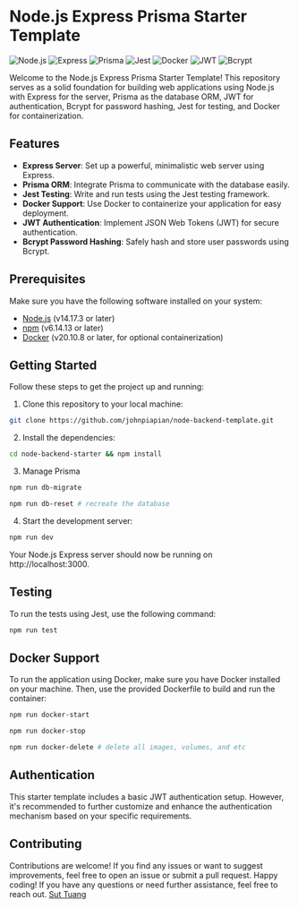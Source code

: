 # Node.js Express Prisma Starter Template

![Node.js](https://img.shields.io/badge/Node.js-v18.16.0-green.svg)
![Express](https://img.shields.io/badge/Express-v4.17.1-blue.svg)
![Prisma](https://img.shields.io/badge/Prisma-v5.1.0-orange.svg)
![Jest](https://img.shields.io/badge/Jest-v29.6.2-red.svg)
![Docker](https://img.shields.io/badge/Docker-v20.10.8-blue.svg)
![JWT](https://img.shields.io/badge/JWT-v9.0.0-green.svg)
![Bcrypt](https://img.shields.io/badge/Bcrypt-v5.1.0-yellow.svg)

Welcome to the Node.js Express Prisma Starter Template! This repository serves as a solid foundation for building web applications using Node.js with Express for the server, Prisma as the database ORM, JWT for authentication, Bcrypt for password hashing, Jest for testing, and Docker for containerization.

## Features

- **Express Server**: Set up a powerful, minimalistic web server using Express.
- **Prisma ORM**: Integrate Prisma to communicate with the database easily.
- **Jest Testing**: Write and run tests using the Jest testing framework.
- **Docker Support**: Use Docker to containerize your application for easy deployment.
- **JWT Authentication**: Implement JSON Web Tokens (JWT) for secure authentication.
- **Bcrypt Password Hashing**: Safely hash and store user passwords using Bcrypt.

## Prerequisites

Make sure you have the following software installed on your system:

- [Node.js](https://nodejs.org/) (v14.17.3 or later)
- [npm](https://www.npmjs.com/) (v6.14.13 or later)
- [Docker](https://www.docker.com/) (v20.10.8 or later, for optional containerization)

## Getting Started

Follow these steps to get the project up and running:

1. Clone this repository to your local machine:
```bash
git clone https://github.com/johnpiapian/node-backend-template.git
```
2. Install the dependencies:
```bash
cd node-backend-starter && npm install
```
3. Manage Prisma
```bash
npm run db-migrate

npm run db-reset # recreate the database
```
4. Start the development server:
```bash
npm run dev
```
Your Node.js Express server should now be running on http://localhost:3000.


## Testing
To run the tests using Jest, use the following command:
```bash
npm run test
```

## Docker Support
To run the application using Docker, make sure you have Docker installed on your machine. Then, use the provided Dockerfile to build and run the container:
```bash
npm run docker-start

npm run docker-stop

npm run docker-delete # delete all images, volumes, and etc
```

## Authentication
This starter template includes a basic JWT authentication setup. However, it's recommended to further customize and enhance the authentication mechanism based on your specific requirements.

## Contributing
Contributions are welcome! If you find any issues or want to suggest improvements, feel free to open an issue or submit a pull request. Happy coding! If you have any questions or need further assistance, feel free to reach out. [Sut Tuang](https://suttuang.com/)

